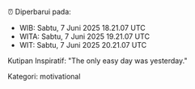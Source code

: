 ⏰ Diperbarui pada:
- WIB: Sabtu, 7 Juni 2025 18.21.07 UTC
- WITA: Sabtu, 7 Juni 2025 19.21.07 UTC
- WIT: Sabtu, 7 Juni 2025 20.21.07 UTC

Kutipan Inspiratif:
"The only easy day was yesterday."


Kategori: motivational

